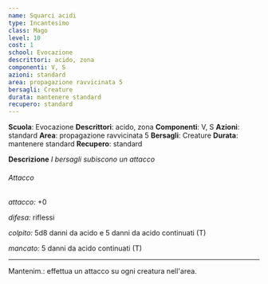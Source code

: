 ```yaml
---
name: Squarci acidi
type: Incantesimo
class: Mago
level: 10
cost: 1
school: Evocazione
descrittori: acido, zona
componenti: V, S
azioni: standard
area: propagazione ravvicinata 5
bersagli: Creature
durata: mantenere standard
recupero: standard
---
```

**Scuola**: Evocazione
**Descrittori**: acido, zona
**Componenti**: V, S
**Azioni**: standard
**Area**: propagazione ravvicinata 5
**Bersagli**: Creature
**Durata**: mantenere standard
**Recupero**: standard

**Descrizione**
*I bersagli subiscono un attacco*

###### Attacco

*attacco:* +0

*difesa:* riflessi

*colpito:* 5d8 danni da acido e 5 danni da acido continuati (T)

*mancato:* 5 danni da acido continuati (T)

---

Mantenim.: effettua un attacco su ogni creatura nell'area.